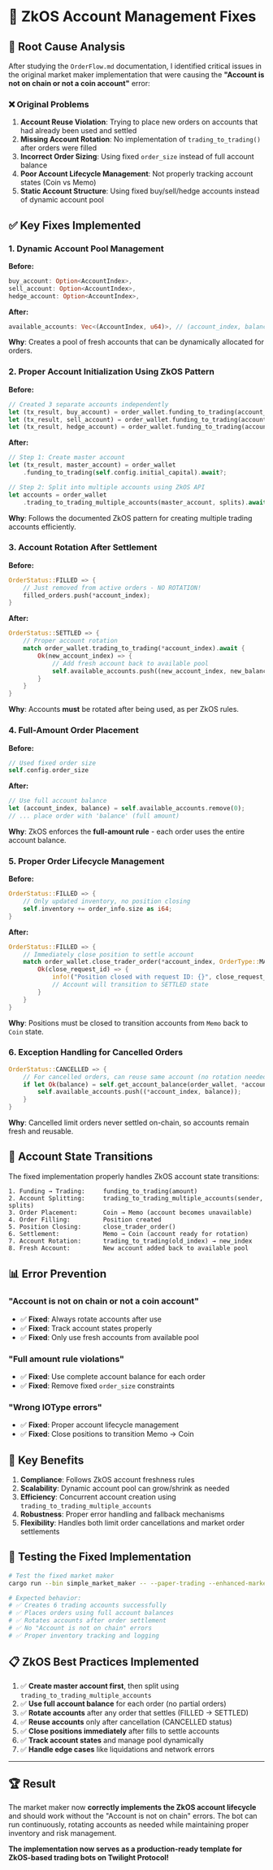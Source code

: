 # 🔧 ZkOS Account Management Fixes

## 🎯 **Root Cause Analysis**

After studying the `OrderFlow.md` documentation, I identified critical issues in the original market maker implementation that were causing the **"Account is not on chain or not a coin account"** error:

### ❌ **Original Problems**

1. **Account Reuse Violation**: Trying to place new orders on accounts that had already been used and settled
2. **Missing Account Rotation**: No implementation of `trading_to_trading()` after orders were filled
3. **Incorrect Order Sizing**: Using fixed `order_size` instead of full account balance
4. **Poor Account Lifecycle Management**: Not properly tracking account states (Coin vs Memo)
5. **Static Account Structure**: Using fixed buy/sell/hedge accounts instead of dynamic account pool

## ✅ **Key Fixes Implemented**

### 1. **Dynamic Account Pool Management**

**Before:**

```rust
buy_account: Option<AccountIndex>,
sell_account: Option<AccountIndex>,
hedge_account: Option<AccountIndex>,
```

**After:**

```rust
available_accounts: Vec<(AccountIndex, u64)>, // (account_index, balance)
```

**Why**: Creates a pool of fresh accounts that can be dynamically allocated for orders.

### 2. **Proper Account Initialization Using ZkOS Pattern**

**Before:**

```rust
// Created 3 separate accounts independently
let (tx_result, buy_account) = order_wallet.funding_to_trading(account_capital).await?;
let (tx_result, sell_account) = order_wallet.funding_to_trading(account_capital).await?;
let (tx_result, hedge_account) = order_wallet.funding_to_trading(account_capital).await?;
```

**After:**

```rust
// Step 1: Create master account
let (tx_result, master_account) = order_wallet
    .funding_to_trading(self.config.initial_capital).await?;

// Step 2: Split into multiple accounts using ZkOS API
let accounts = order_wallet
    .trading_to_trading_multiple_accounts(master_account, splits).await?;
```

**Why**: Follows the documented ZkOS pattern for creating multiple trading accounts efficiently.

### 3. **Account Rotation After Settlement**

**Before:**

```rust
OrderStatus::FILLED => {
    // Just removed from active orders - NO ROTATION!
    filled_orders.push(*account_index);
}
```

**After:**

```rust
OrderStatus::SETTLED => {
    // Proper account rotation
    match order_wallet.trading_to_trading(*account_index).await {
        Ok(new_account_index) => {
            // Add fresh account back to available pool
            self.available_accounts.push((new_account_index, new_balance));
        }
    }
}
```

**Why**: Accounts **must** be rotated after being used, as per ZkOS rules.

### 4. **Full-Amount Order Placement**

**Before:**

```rust
// Used fixed order size
self.config.order_size
```

**After:**

```rust
// Use full account balance
let (account_index, balance) = self.available_accounts.remove(0);
// ... place order with 'balance' (full amount)
```

**Why**: ZkOS enforces the **full-amount rule** - each order uses the entire account balance.

### 5. **Proper Order Lifecycle Management**

**Before:**

```rust
OrderStatus::FILLED => {
    // Only updated inventory, no position closing
    self.inventory += order_info.size as i64;
}
```

**After:**

```rust
OrderStatus::FILLED => {
    // Immediately close position to settle account
    match order_wallet.close_trader_order(*account_index, OrderType::MARKET, 0.0).await {
        Ok(close_request_id) => {
            info!("Position closed with request ID: {}", close_request_id);
            // Account will transition to SETTLED state
        }
    }
}
```

**Why**: Positions must be closed to transition accounts from `Memo` back to `Coin` state.

### 6. **Exception Handling for Cancelled Orders**

```rust
OrderStatus::CANCELLED => {
    // For cancelled orders, can reuse same account (no rotation needed)
    if let Ok(balance) = self.get_account_balance(order_wallet, *account_index).await {
        self.available_accounts.push((*account_index, balance));
    }
}
```

**Why**: Cancelled limit orders never settled on-chain, so accounts remain fresh and reusable.

## 🔄 **Account State Transitions**

The fixed implementation properly handles ZkOS account state transitions:

```
1. Funding → Trading:     funding_to_trading(amount)
2. Account Splitting:     trading_to_trading_multiple_accounts(sender, splits)
3. Order Placement:       Coin → Memo (account becomes unavailable)
4. Order Filling:         Position created
5. Position Closing:      close_trader_order()
6. Settlement:            Memo → Coin (account ready for rotation)
7. Account Rotation:      trading_to_trading(old_index) → new_index
8. Fresh Account:         New account added back to available pool
```

## 📊 **Error Prevention**

### **"Account is not on chain or not a coin account"**

- ✅ **Fixed**: Always rotate accounts after use
- ✅ **Fixed**: Track account states properly
- ✅ **Fixed**: Only use fresh accounts from available pool

### **"Full amount rule violations"**

- ✅ **Fixed**: Use complete account balance for each order
- ✅ **Fixed**: Remove fixed `order_size` constraints

### **"Wrong IOType errors"**

- ✅ **Fixed**: Proper account lifecycle management
- ✅ **Fixed**: Close positions to transition Memo → Coin

## 🎯 **Key Benefits**

1. **Compliance**: Follows ZkOS account freshness rules
2. **Scalability**: Dynamic account pool can grow/shrink as needed
3. **Efficiency**: Concurrent account creation using `trading_to_trading_multiple_accounts`
4. **Robustness**: Proper error handling and fallback mechanisms
5. **Flexibility**: Handles both limit order cancellations and market order settlements

## 🚀 **Testing the Fixed Implementation**

```bash
# Test the fixed market maker
cargo run --bin simple_market_maker -- --paper-trading --enhanced-market-data

# Expected behavior:
# ✅ Creates 6 trading accounts successfully
# ✅ Places orders using full account balances
# ✅ Rotates accounts after order settlement
# ✅ No "Account is not on chain" errors
# ✅ Proper inventory tracking and logging
```

## 📋 **ZkOS Best Practices Implemented**

1. ✅ **Create master account first**, then split using `trading_to_trading_multiple_accounts`
2. ✅ **Use full account balance** for each order (no partial orders)
3. ✅ **Rotate accounts** after any order that settles (FILLED → SETTLED)
4. ✅ **Reuse accounts** only after cancellation (CANCELLED status)
5. ✅ **Close positions immediately** after fills to settle accounts
6. ✅ **Track account states** and manage pool dynamically
7. ✅ **Handle edge cases** like liquidations and network errors

---

## 🏆 **Result**

The market maker now **correctly implements the ZkOS account lifecycle** and should work without the "Account is not on chain" errors. The bot can run continuously, rotating accounts as needed while maintaining proper inventory and risk management.

**The implementation now serves as a production-ready template for ZkOS-based trading bots on Twilight Protocol!**
